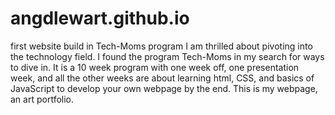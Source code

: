 # angdlewart.github.io
first website build in Tech-Moms program
I am thrilled about pivoting into the technology field. I found the program Tech-Moms in my search for ways to dive in. It is a 10 week program with one week off, one presentation week, and all the other weeks are about learning html, CSS, and basics of JavaScript to develop your own webpage by the end. This is my webpage, an art portfolio.

